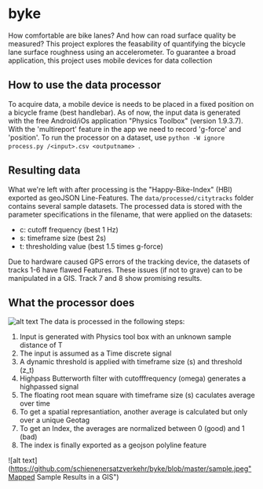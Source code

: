 # byke
How comfortable are bike lanes? And how can road surface quality be measured? This project explores the feasability of quantifying the bicycle lane surface roughness using an accelerometer. To guarantee a broad application, this project uses mobile devices for data collection


## How to use the data processor 
To acquire data, a mobile device is needs to be placed in a fixed position on a bicycle frame (best handlebar). As of now, the input data is generated with the free Android/iOs application "Physics Toolbox" (version 1.9.3.7). With the 'multireport' feature in the app we need to record 'g-force' and 'position'. 
To run the processor on a dataset, use ```python -W ignore process.py /<input>.csv <outputname> ```.

## Resulting data
What we're left with after processing is the "Happy-Bike-Index" (HBI) exported as geoJSON Line-Features. The ```data/processed/citytracks``` folder contains several sample datasets. The processed data is stored with the parameter specifications in the filename, that were applied on the datasets:
- c: cutoff frequency (best 1 Hz)
- s: timeframe size (best 2s)
- t: thresholding value (best 1.5 times g-force) 

Due to hardware caused GPS errors of the tracking device, the datasets of tracks 1-6 have flawed Features. These issues (if not to grave) can to be manipulated in a GIS. Track 7 and 8 show promising results. 

## What the processor does

![alt text](https://github.com/schienenersatzverkehr/byke/blob/master/HBI2.png) 
The data is processed in the following steps: 
1. Input is generated with Physics tool box with an unknown sample distance of T
2. The input is assumed as a Time discrete signal 
3. A dynamic threshold is applied with timeframe size (s) and threshold (z_t)
4. Highpass Butterworth filter with cutofffrequency (omega) generates a highpassed signal
5. The floating root mean square with timeframe size (s) caculates average over time 
6. To get a spatial represantiation, another average is calculated but only over a unique Geotag
7. To get an Index, the averages are normalized between 0 (good) and 1 (bad)
8. The index is finally exported as a geojson polyline feature

![alt text](https://github.com/schienenersatzverkehr/byke/blob/master/sample.jpeg"Mapped Sample Results in a GIS") 
